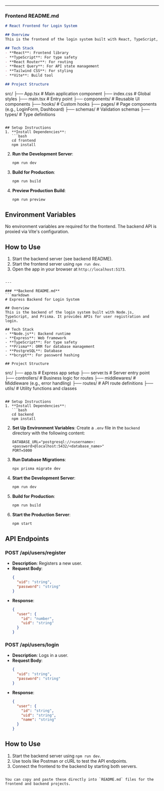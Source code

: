 
---

### **Frontend README.md**
```markdown
# React Frontend for Login System

## Overview
This is the frontend of the login system built with React, TypeScript, and Vite. It includes user authentication features such as login and redirection to a dashboard.

## Tech Stack
- **React**: Frontend library
- **TypeScript**: For type safety
- **React Router**: For routing
- **React Query**: For API state management
- **Tailwind CSS**: For styling
- **Vite**: Build tool

## Project Structure
```
src/
├── App.tsx          # Main application component
├── index.css        # Global styles
├── main.tsx         # Entry point
├── components/      # Reusable UI components
├── hooks/           # Custom hooks
├── pages/           # Page components (e.g., LoginForm, Dashboard)
├── schemas/         # Validation schemas
├── types/           # Type definitions
```

## Setup Instructions
1. **Install Dependencies**:
   ```bash
   cd frontend
   npm install
   ```

2. **Run the Development Server**:
   ```bash
   npm run dev
   ```

3. **Build for Production**:
   ```bash
   npm run build
   ```

4. **Preview Production Build**:
   ```bash
   npm run preview
   ```

## Environment Variables
No environment variables are required for the frontend. The backend API is proxied via Vite's configuration.

## How to Use
1. Start the backend server (see backend README).
2. Start the frontend server using `npm run dev`.
3. Open the app in your browser at `http://localhost:5173`.
```

---

### **Backend README.md**
```markdown
# Express Backend for Login System

## Overview
This is the backend of the login system built with Node.js, TypeScript, and Prisma. It provides APIs for user registration and login.

## Tech Stack
- **Node.js**: Backend runtime
- **Express**: Web framework
- **TypeScript**: For type safety
- **Prisma**: ORM for database management
- **PostgreSQL**: Database
- **bcrypt**: For password hashing

## Project Structure
```
src/
├── app.ts           # Express app setup
├── server.ts        # Server entry point
├── controllers/     # Business logic for routes
├── middlewares/     # Middleware (e.g., error handling)
├── routes/          # API route definitions
├── utils/           # Utility functions and classes
```

## Setup Instructions
1. **Install Dependencies**:
   ```bash
   cd backend
   npm install
   ```

2. **Set Up Environment Variables**:
   Create a `.env` file in the `backend` directory with the following content:
   ```
   DATABASE_URL="postgresql://<username>:<password>@localhost:5432/<database_name>"
   PORT=5000
   ```

3. **Run Database Migrations**:
   ```bash
   npx prisma migrate dev
   ```

4. **Start the Development Server**:
   ```bash
   npm run dev
   ```

5. **Build for Production**:
   ```bash
   npm run build
   ```

6. **Start the Production Server**:
   ```bash
   npm start
   ```

## API Endpoints
### **POST /api/users/register**
- **Description**: Registers a new user.
- **Request Body**:
  ```json
  {
    "uid": "string",
    "password": "string"
  }
  ```
- **Response**:
  ```json
  {
    "user": {
      "id": "number",
      "uid": "string"
    }
  }
  ```

### **POST /api/users/login**
- **Description**: Logs in a user.
- **Request Body**:
  ```json
  {
    "uid": "string",
    "password": "string"
  }
  ```
- **Response**:
  ```json
  {
    "user": {
      "id": "string",
      "uid": "string",
      "name": "string"
    }
  }
  ```

## How to Use
1. Start the backend server using `npm run dev`.
2. Use tools like Postman or cURL to test the API endpoints.
3. Connect the frontend to the backend by starting both servers.
```

You can copy and paste these directly into `README.md` files for the frontend and backend projects.
